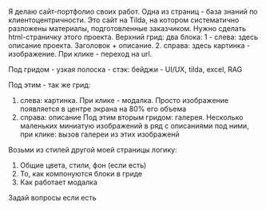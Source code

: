 Я делаю сайт-портфолио своих работ.
Одна из страниц - база знаний по клиентоцентричности.
Это сайт на Tilda, на котором систематично разложены материалы, подготовленные заказчиком.
Нужно сделать html-страничку этого проекта.
Верхний грид:
два блока:
1 - слева: здесь описание проекта. Заголовок + описание. 
2. справа: здесь картинка - изображение. При клике - переход на url.

Под гридом - узкая полоска - стэк: бейджи - UI/UX, tilda, excel, RAG

Под этим - так же грид:
1. слева: картинка. При клике - модалка. Просто изображение появляется в центре экрана на 80% его объема
2. справа: описание
Под этим вторым гридом:
галерея. Несколько маленьких миниатую изображений в ряд с описаниями под ними, при клике: вызов галереи из этих изображенй

Возьми из стилей другой моей страницы логику:
1. Общие цвета, стили, фон (если есть)
2. То, как компонуются блоки в гриде
3. Как работает модалка

Задай вопросы если есть